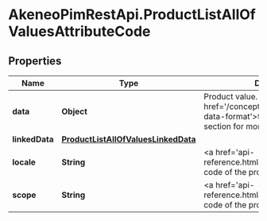 # AkeneoPimRestApi.ProductListAllOfValuesAttributeCode

## Properties

Name | Type | Description | Notes
------------ | ------------- | ------------- | -------------
**data** | **Object** | Product value. See &lt;a href&#x3D;&#39;/concepts/products.html#the-data-format&#39;&gt;the &#x60;data&#x60; format&lt;/a&gt; section for more details. | [optional] 
**linkedData** | [**ProductListAllOfValuesLinkedData**](ProductListAllOfValuesLinkedData.md) |  | [optional] 
**locale** | **String** | &lt;a href&#x3D;&#39;api-reference.html#Locale&#39;&gt;Locale&lt;/a&gt; code of the product value | [optional] 
**scope** | **String** | &lt;a href&#x3D;&#39;api-reference.html#Channel&#39;&gt;Channel&lt;/a&gt; code of the product value | [optional] 


